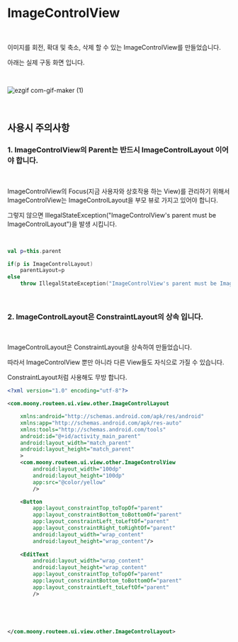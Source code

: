 # ImageControlView

<br/>

이미지를 회전, 확대 및 축소, 삭제 할 수 있는 ImageControlView를 만들었습니다.

아래는 실제 구동 화면 입니다.

<br/>


![ezgif com-gif-maker (1)](https://user-images.githubusercontent.com/53536205/173427966-359d62b2-4bff-4e7c-bfdd-038f4bf9ce3a.gif)


<br/>

## 사용시 주의사항

### 1. ImageControlView의 Parent는 반드시 ImageControlLayout 이어야 합니다.

<br/>

ImageControlView의 Focus(지금 사용자와 상호작용 하는 View)를 관리하기 위해서 ImageControlView는 ImageControlLayout을 부모 뷰로 가지고 있어야 합니다.

그렇지 않으면 IllegalStateException("ImageControlView's parent must be ImageControlLayout")을 발생 시킵니다.

<br/>

```kotlin
val p=this.parent

if(p is ImageControlLayout)
    parentLayout=p
else
    throw IllegalStateException("ImageControlView's parent must be ImageControlLayout")
```

<br/>

### 2. ImageControlLayout은 ConstraintLayout의 상속 입니다.

<br/>

ImageControlLayout은 ConstraintLayout을 상속하여 만들었습니다.

따라서 ImageControlView 뿐만 아니라 다른 View들도 자식으로 가질 수 있습니다.

ConstraintLayout처럼 사용해도 무방 합니다.

```xml
<?xml version="1.0" encoding="utf-8"?>

<com.moony.routeen.ui.view.other.ImageControlLayout

    xmlns:android="http://schemas.android.com/apk/res/android"
    xmlns:app="http://schemas.android.com/apk/res-auto"
    xmlns:tools="http://schemas.android.com/tools"
    android:id="@+id/activity_main_parent"
    android:layout_width="match_parent"
    android:layout_height="match_parent"
    >
    <com.moony.routeen.ui.view.other.ImageControlView
        android:layout_width="100dp"
        android:layout_height="100dp"
        app:src="@color/yellow"
        />

    <Button
        app:layout_constraintTop_toTopOf="parent"
        app:layout_constraintBottom_toBottomOf="parent"
        app:layout_constraintLeft_toLeftOf="parent"
        app:layout_constraintRight_toRightOf="parent"
        android:layout_width="wrap_content"
        android:layout_height="wrap_content"/>
    
    <EditText
        android:layout_width="wrap_content"
        android:layout_height="wrap_content"
        app:layout_constraintTop_toTopOf="parent"
        app:layout_constraintBottom_toBottomOf="parent"
        app:layout_constraintLeft_toLeftOf="parent"
        />





</com.moony.routeen.ui.view.other.ImageControlLayout>
```
